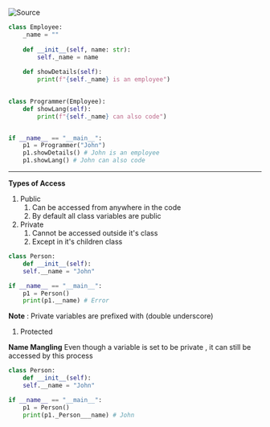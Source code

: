 ![Source](https://youtu.be/-KsfUaQEY9Y?list=PLu0W_9lII9agwh1XjRt242xIpHhPT2llg)

```python
class Employee:
	_name = ""
	
	def __init__(self, name: str):
		self._name = name
	
	def showDetails(self):
		print(f"{self._name} is an employee")

  
class Programmer(Employee):
	def showLang(self):
		print(f"{self._name} can also code")


if __name__ == "__main__":
	p1 = Programmer("John")
	p1.showDetails() # John is an employee
	p1.showLang() # John can also code 
```

<hr>

**Types of Access**
1. Public
	1. Can be accessed from anywhere in the code
	2. By default all class variables are public
2. Private
	1. Cannot be accessed outside it's class
	2. Except in it's children class
```python
class Person:
	def __init__(self):
	self.__name = "John"

if __name__ == "__main__":
	p1 = Person()
	print(p1.__name) # Error
```
**Note** : Private variables are prefixed with (double underscore)
1. Protected


**Name Mangling**
Even though a variable is set to be private , it can still be accessed by this process
```python
class Person:
	def __init__(self):
	self.__name = "John"

if __name__ == "__main__":
	p1 = Person()
	print(p1._Person___name) # John
```